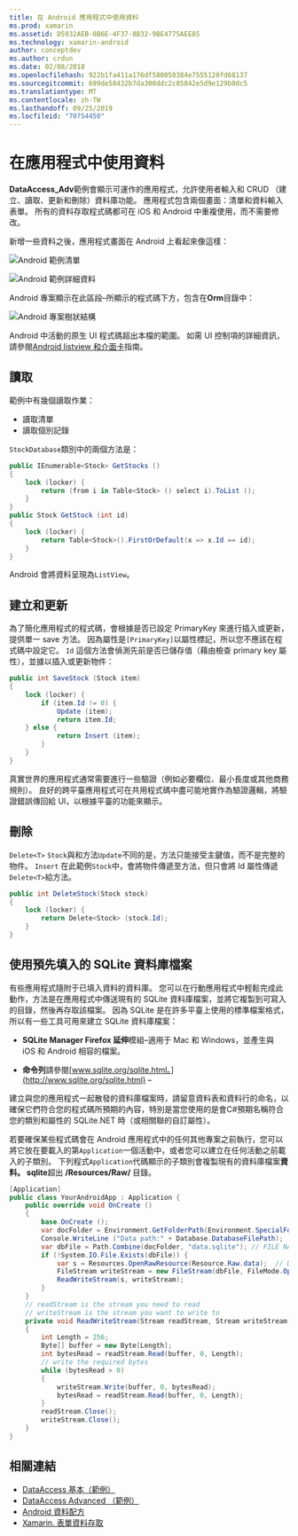 ```yaml
---
title: 在 Android 應用程式中使用資料
ms.prod: xamarin
ms.assetid: D5932AEB-0B6E-4F37-8B32-9BE4775AEE85
ms.technology: xamarin-android
author: conceptdev
ms.author: crdun
ms.date: 02/08/2018
ms.openlocfilehash: 922b1fa411a176df580050384e7555120fd68137
ms.sourcegitcommit: 699de58432b7da300ddc2c85842e5d9e129b0dc5
ms.translationtype: MT
ms.contentlocale: zh-TW
ms.lasthandoff: 09/25/2019
ms.locfileid: "70754450"
---
```

# <a name="using-data-in-an-app"></a>在應用程式中使用資料

**DataAccess_Adv**範例會顯示可運作的應用程式，允許使用者輸入和 CRUD （建立、讀取、更新和刪除）資料庫功能。 應用程式包含兩個畫面：清單和資料輸入表單。 所有的資料存取程式碼都可在 iOS 和 Android 中重複使用，而不需要修改。

新增一些資料之後，應用程式畫面在 Android 上看起來像這樣：

![Android 範例清單](using-data-in-an-app-images/image11.png "Android 範例清單")

![Android 範例詳細資料](using-data-in-an-app-images/image12.png "Android 範例詳細資料")

Android 專案顯示在此區段&ndash;所顯示的程式碼下方，包含在**Orm**目錄中：

![Android 專案樹狀結構](using-data-in-an-app-images/image14.png "Android 專案樹狀結構")

Android 中活動的原生 UI 程式碼超出本檔的範圍。 如需 UI 控制項的詳細資訊，請參閱[Android listview 和介面卡](~/android/user-interface/layouts/list-view/index.md)指南。

## <a name="read"></a>讀取

範例中有幾個讀取作業：

- 讀取清單
- 讀取個別記錄

`StockDatabase`類別中的兩個方法是：

```csharp
public IEnumerable<Stock> GetStocks ()
{
    lock (locker) {
        return (from i in Table<Stock> () select i).ToList ();
    }
}
public Stock GetStock (int id)
{
    lock (locker) {
        return Table<Stock>().FirstOrDefault(x => x.Id == id);
    }
}
```

Android 會將資料呈現為`ListView`。

## <a name="create-and-update"></a>建立和更新

為了簡化應用程式的程式碼，會根據是否已設定 PrimaryKey 來進行插入或更新，提供單一 save 方法。 因為屬性是`[PrimaryKey]`以屬性標記，所以您不應該在程式碼中設定它。 `Id` 這個方法會偵測先前是否已儲存值（藉由檢查 primary key 屬性），並據以插入或更新物件：

```csharp
public int SaveStock (Stock item)
{
    lock (locker) {
        if (item.Id != 0) {
            Update (item);
            return item.Id;
    } else {
            return Insert (item);
        }
    }
}
```

真實世界的應用程式通常需要進行一些驗證（例如必要欄位、最小長度或其他商務規則）。 良好的跨平臺應用程式可在共用程式碼中盡可能地實作為驗證邏輯，將驗證錯誤傳回給 UI，以根據平臺的功能來顯示。

## <a name="delete"></a>刪除

`Delete<T>` `Stock`與和方法`Update`不同的是，方法只能接受主鍵值，而不是完整的物件。 `Insert` 在此範例`Stock`中，會將物件傳遞至方法，但只會將 Id 屬性傳遞`Delete<T>`給方法。

```csharp
public int DeleteStock(Stock stock)
{
    lock (locker) {
        return Delete<Stock> (stock.Id);
    }
}
```

## <a name="using-a-pre-populated-sqlite-database-file"></a>使用預先填入的 SQLite 資料庫檔案

有些應用程式隨附于已填入資料的資料庫。 您可以在行動應用程式中輕鬆完成此動作，方法是在應用程式中傳送現有的 SQLite 資料庫檔案，並將它複製到可寫入的目錄，然後再存取該檔案。 因為 SQLite 是在許多平臺上使用的標準檔案格式，所以有一些工具可用來建立 SQLite 資料庫檔案：

- **SQLite Manager Firefox 延伸**模組&ndash;適用于 Mac 和 Windows，並產生與 iOS 和 Android 相容的檔案。

- **命令列**請參閱[www.sqlite.org/sqlite.html。](http://www.sqlite.org/sqlite.html) &ndash;

建立與您的應用程式一起散發的資料庫檔案時，請留意資料表和資料行的命名，以確保它們符合您的程式碼所預期的內容，特別是當您使用的是會C#預期名稱符合您的類別和屬性的 SQLite.NET 時（或相關聯的自訂屬性）。

若要確保某些程式碼會在 Android 應用程式中的任何其他專案之前執行，您可以將它放在要載入的第`Application`一個活動中，或者您可以建立在任何活動之前載入的子類別。 下列程式`Application`代碼顯示的子類別會複製現有的資料庫檔案**資料。 sqlite**超出 **/Resources/Raw/** 目錄。

```csharp
[Application]
public class YourAndroidApp : Application {
    public override void OnCreate ()
    {
        base.OnCreate ();
        var docFolder = Environment.GetFolderPath(Environment.SpecialFolder.Personal);
        Console.WriteLine ("Data path:" + Database.DatabaseFilePath);
        var dbFile = Path.Combine(docFolder, "data.sqlite"); // FILE NAME TO USE WHEN COPIED
        if (!System.IO.File.Exists(dbFile)) {
            var s = Resources.OpenRawResource(Resource.Raw.data);  // DATA FILE RESOURCE ID
            FileStream writeStream = new FileStream(dbFile, FileMode.OpenOrCreate, FileAccess.Write);
            ReadWriteStream(s, writeStream);
        }
    }
    // readStream is the stream you need to read
    // writeStream is the stream you want to write to
    private void ReadWriteStream(Stream readStream, Stream writeStream)
    {
        int Length = 256;
        Byte[] buffer = new Byte[Length];
        int bytesRead = readStream.Read(buffer, 0, Length);
        // write the required bytes
        while (bytesRead > 0)
        {
            writeStream.Write(buffer, 0, bytesRead);
            bytesRead = readStream.Read(buffer, 0, Length);
        }
        readStream.Close();
        writeStream.Close();
    }
}
```

## <a name="related-links"></a>相關連結

- [DataAccess 基本（範例）](https://github.com/xamarin/mobile-samples/tree/master/DataAccess/Basic)
- [DataAccess Advanced （範例）](https://github.com/xamarin/mobile-samples/tree/master/DataAccess/Advanced)
- [Android 資料配方](https://github.com/xamarin/recipes/tree/master/Recipes/android/data)
- [Xamarin. 表單資料存取](~/xamarin-forms/data-cloud/data/databases.md)
